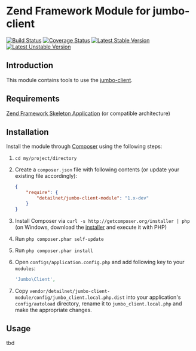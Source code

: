 # Zend Framework Module for jumbo-client

[![Build Status](https://travis-ci.org/detailnet/jumbo-client-module.svg?branch=master)](https://travis-ci.org/detailnet/jumbo-client-module)
[![Coverage Status](https://img.shields.io/coveralls/detailnet/jumbo-client-module.svg)](https://coveralls.io/r/detailnet/jumbo-client-module)
[![Latest Stable Version](https://poser.pugx.org/detailnet/jumbo-client-module/v/stable.svg)](https://packagist.org/packages/detailnet/jumbo-client-module)
[![Latest Unstable Version](https://poser.pugx.org/detailnet/jumbo-client-module/v/unstable.svg)](https://packagist.org/packages/detailnet/jumbo-client-module)

## Introduction
This module contains tools to use the [jumbo-client](https://github.com/detailnet/jumbo-client).

## Requirements
[Zend Framework Skeleton Application](http://www.github.com/zendframework/ZendSkeletonApplication) (or compatible architecture)

## Installation
Install the module through [Composer](http://getcomposer.org/) using the following steps:

  1. `cd my/project/directory`
  
  2. Create a `composer.json` file with following contents (or update your existing file accordingly):

     ```json
     {
         "require": {
             "detailnet/jumbo-client-module": "1.x-dev"
         }
     }
     ```
  3. Install Composer via `curl -s http://getcomposer.org/installer | php` (on Windows, download
     the [installer](http://getcomposer.org/installer) and execute it with PHP)
     
  4. Run `php composer.phar self-update`
     
  5. Run `php composer.phar install`
  
  6. Open `configs/application.config.php` and add following key to your `modules`:

     ```php
     'Jumbo\Client',
     ```

  7. Copy `vendor/detailnet/jumbo-client-module/config/jumbo_client.local.php.dist` into your application's
     `config/autoload` directory, rename it to `jumbo_client.local.php` and make the appropriate changes.

## Usage
tbd
